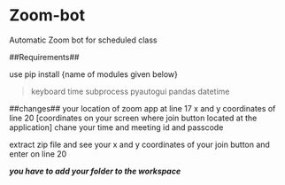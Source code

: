 # Zoom-bot
Automatic Zoom bot for scheduled class

##Requirements##

use pip install {name of modules given below}

>keyboard
>time 
>subprocess
>pyautogui
>pandas 
>datetime

##changes##
your location of zoom app at line 17
x and y coordinates of line 20 [coordinates on your screen where join button located at the application]
chane your time and meeting id and passcode

extract zip file and see your x and y coordinates of your join button
and enter on line 20

***you have to add your folder to the workspace***

